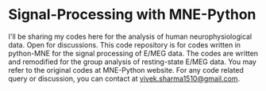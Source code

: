 # Signal-Processing with MNE-Python
I'll be sharing my codes here for the analysis of human neurophysiological data. Open for discussions.
This code repository is for codes written in python-MNE for the signal processing of E/MEG data. The codes are written and remodified for the group analysis of resting-state E/MEG data. You may refer to the original codes at MNE-Python website.
For any code related query or discussion, you can contact at vivek.sharma1510@gmail.com.
